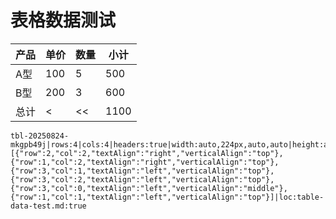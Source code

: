 # 表格数据测试



<!-- table-id: tbl-20250824-mkgpb49j -->

| 产品  | 单价  | 数量  | 小计   |
| --- | --- | --- | ---- |
| A型  | 100 | 5   | 500  |
| B型  | 200 | 3   | 600  |
| 总计  |<   |<<  | 1100 |


```table-data
tbl-20250824-mkgpb49j|rows:4|cols:4|headers:true|width:auto,224px,auto,auto|height:auto,93px,34px,auto|align:left,left,left,left|cellStyles:[{"row":2,"col":2,"textAlign":"right","verticalAlign":"top"},{"row":1,"col":2,"textAlign":"right","verticalAlign":"top"},{"row":3,"col":1,"textAlign":"left","verticalAlign":"top"},{"row":3,"col":2,"textAlign":"left","verticalAlign":"top"},{"row":3,"col":0,"textAlign":"left","verticalAlign":"middle"},{"row":1,"col":1,"textAlign":"left","verticalAlign":"top"}]|loc:table-data-test.md:true
```